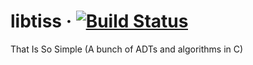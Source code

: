 # libtiss &middot; [![Build Status](https://travis-ci.com/yakleg/libtiss.svg?branch=main)](https://travis-ci.com/yakleg/libtiss)
That Is So Simple (A bunch of ADTs and algorithms in C)
